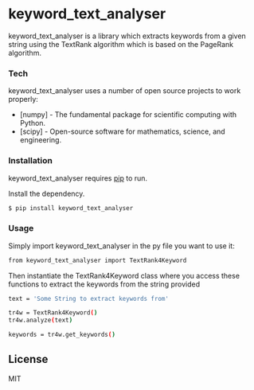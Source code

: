 # keyword_text_analyser
keyword_text_analyser is a library which extracts keywords from a given string using the TextRank algorithm which is based on the PageRank algorithm.

### Tech

keyword_text_analyser uses a number of open source projects to work properly:

* [numpy] - The fundamental package for scientific computing with Python.
* [scipy] - Open-source software for mathematics, science, and engineering.

### Installation

keyword_text_analyser requires [pip](https://pypi.org/) to run.

Install the dependency.

```sh
$ pip install keyword_text_analyser
```

### Usage

Simply import keyword_text_analyser in the py file you want to use it:

```sh
from keyword_text_analyser import TextRank4Keyword
```

Then instantiate the TextRank4Keyword class where you access these functions to extract the keywords from the string provided

```sh
text = 'Some String to extract keywords from'

tr4w = TextRank4Keyword()
tr4w.analyze(text)

keywords = tr4w.get_keywords()
```

License
----

MIT

